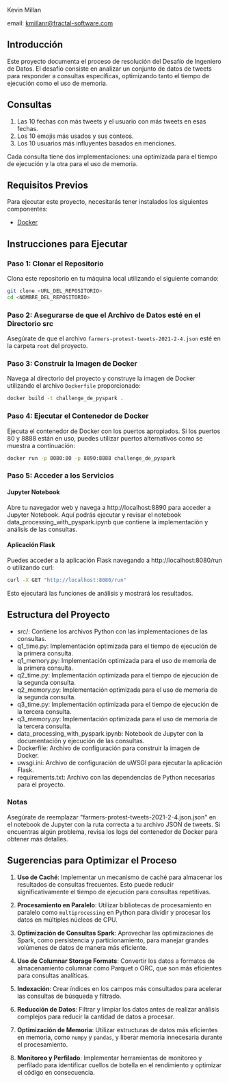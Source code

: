 Kevin Millan

email: kmillanr@fractal-software.com

## Introducción
Este proyecto documenta el proceso de resolución del Desafío de Ingeniero de Datos. El desafío consiste en analizar un conjunto de datos de tweets para responder a consultas específicas, optimizando tanto el tiempo de ejecución como el uso de memoria.

## Consultas
1. Las 10 fechas con más tweets y el usuario con más tweets en esas fechas.
2. Los 10 emojis más usados y sus conteos.
3. Los 10 usuarios más influyentes basados en menciones.

Cada consulta tiene dos implementaciones: una optimizada para el tiempo de ejecución y la otra para el uso de memoria.

## Requisitos Previos

Para ejecutar este proyecto, necesitarás tener instalados los siguientes componentes:

- [Docker](https://www.docker.com/products/docker-desktop)

## Instrucciones para Ejecutar

### Paso 1: Clonar el Repositorio

Clona este repositorio en tu máquina local utilizando el siguiente comando:

```sh
git clone <URL_DEL_REPOSITORIO>
cd <NOMBRE_DEL_REPOSITORIO>
```
### Paso 2: Asegurarse de que el Archivo de Datos esté en el Directorio src
Asegúrate de que el archivo ```farmers-protest-tweets-2021-2-4.json``` esté en la carpeta ```root``` del proyecto.


### Paso 3: Construir la Imagen de Docker
Navega al directorio del proyecto y construye la imagen de Docker utilizando el archivo `Dockerfile` proporcionado:

```sh
docker build -t challenge_de_pyspark .
```

### Paso 4: Ejecutar el Contenedor de Docker
Ejecuta el contenedor de Docker con los puertos apropiados. Si los puertos 80 y 8888 están en uso, puedes utilizar puertos alternativos como se muestra a continuación:

```sh
docker run -p 8080:80 -p 8890:8888 challenge_de_pyspark
```

### Paso 5: Acceder a los Servicios
#### Jupyter Notebook
Abre tu navegador web y navega a http://localhost:8890 para acceder a Jupyter Notebook. Aquí podrás ejecutar y revisar el notebook data_processing_with_pyspark.ipynb que contiene la implementación y análisis de las consultas.

#### Aplicación Flask
Puedes acceder a la aplicación Flask navegando a http://localhost:8080/run o utilizando curl:

```sh
curl -X GET "http://localhost:8080/run"
```

Esto ejecutará las funciones de análisis y mostrará los resultados.

## Estructura del Proyecto

* src/: Contiene los archivos Python con las implementaciones de las consultas.
* q1_time.py: Implementación optimizada para el tiempo de ejecución de la primera consulta.
* q1_memory.py: Implementación optimizada para el uso de memoria de la primera consulta.
* q2_time.py: Implementación optimizada para el tiempo de ejecución de la segunda consulta.
* q2_memory.py: Implementación optimizada para el uso de memoria de la segunda consulta.
* q3_time.py: Implementación optimizada para el tiempo de ejecución de la tercera consulta.
* q3_memory.py: Implementación optimizada para el uso de memoria de la tercera consulta.
* data_processing_with_pyspark.ipynb: Notebook de Jupyter con la documentación y ejecución de las consultas.
* Dockerfile: Archivo de configuración para construir la imagen de Docker.
* uwsgi.ini: Archivo de configuración de uWSGI para ejecutar la aplicación Flask.
* requirements.txt: Archivo con las dependencias de Python necesarias para el proyecto.

### Notas
Asegúrate de reemplazar "farmers-protest-tweets-2021-2-4.json.json" en el notebook de Jupyter con la ruta correcta a tu archivo JSON de tweets.
Si encuentras algún problema, revisa los logs del contenedor de Docker para obtener más detalles.



## Sugerencias para Optimizar el Proceso

1. **Uso de Caché**: Implementar un mecanismo de caché para almacenar los resultados de consultas frecuentes. Esto puede reducir significativamente el tiempo de ejecución para consultas repetitivas.

2. **Procesamiento en Paralelo**: Utilizar bibliotecas de procesamiento en paralelo como `multiprocessing` en Python para dividir y procesar los datos en múltiples núcleos de CPU.

3. **Optimización de Consultas Spark**: Aprovechar las optimizaciones de Spark, como persistencia y particionamiento, para manejar grandes volúmenes de datos de manera más eficiente.

4. **Uso de Columnar Storage Formats**: Convertir los datos a formatos de almacenamiento columnar como Parquet o ORC, que son más eficientes para consultas analíticas.

5. **Indexación**: Crear índices en los campos más consultados para acelerar las consultas de búsqueda y filtrado.

6. **Reducción de Datos**: Filtrar y limpiar los datos antes de realizar análisis complejos para reducir la cantidad de datos a procesar.

7. **Optimización de Memoria**: Utilizar estructuras de datos más eficientes en memoria, como `numpy` y `pandas`, y liberar memoria innecesaria durante el procesamiento.

8. **Monitoreo y Perfilado**: Implementar herramientas de monitoreo y perfilado para identificar cuellos de botella en el rendimiento y optimizar el código en consecuencia.